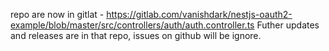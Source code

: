 repo are now in gitlat - https://gitlab.com/vanishdark/nestjs-oauth2-example/blob/master/src/controllers/auth/auth.controller.ts
Futher updates and releases are in that repo, issues on github will be ignore.

